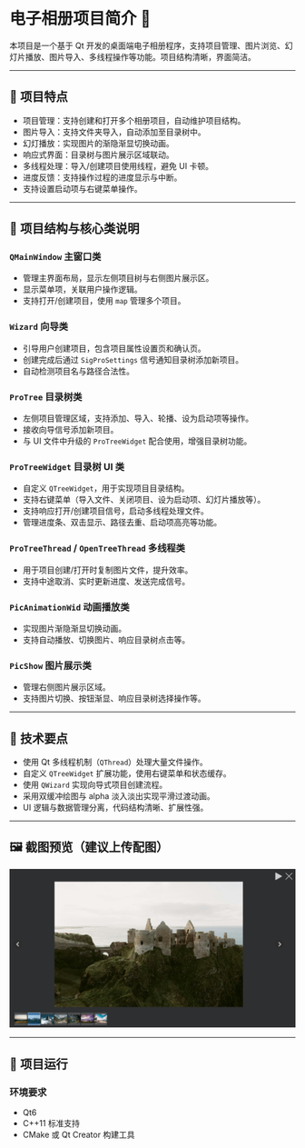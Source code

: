 # 电子相册项目简介 📸

本项目是一个基于 Qt 开发的桌面端电子相册程序，支持项目管理、图片浏览、幻灯片播放、图片导入、多线程操作等功能。项目结构清晰，界面简洁。

---

## 🌟 项目特点

- 项目管理：支持创建和打开多个相册项目，自动维护项目结构。
- 图片导入：支持文件夹导入，自动添加至目录树中。
- 幻灯播放：实现图片的渐隐渐显切换动画。
- 响应式界面：目录树与图片展示区域联动。
- 多线程处理：导入/创建项目使用线程，避免 UI 卡顿。
- 进度反馈：支持操作过程的进度显示与中断。
- 支持设置启动项与右键菜单操作。

---

## 📁 项目结构与核心类说明

### `QMainWindow` 主窗口类

- 管理主界面布局，显示左侧项目树与右侧图片展示区。
- 显示菜单项，关联用户操作逻辑。
- 支持打开/创建项目，使用 `map` 管理多个项目。

### `Wizard` 向导类

- 引导用户创建项目，包含项目属性设置页和确认页。
- 创建完成后通过 `SigProSettings` 信号通知目录树添加新项目。
- 自动检测项目名与路径合法性。

### `ProTree` 目录树类

- 左侧项目管理区域，支持添加、导入、轮播、设为启动项等操作。
- 接收向导信号添加新项目。
- 与 UI 文件中升级的 `ProTreeWidget` 配合使用，增强目录树功能。

### `ProTreeWidget` 目录树 UI 类

- 自定义 `QTreeWidget`，用于实现项目目录结构。
- 支持右键菜单（导入文件、关闭项目、设为启动项、幻灯片播放等）。
- 支持响应打开/创建项目信号，启动多线程处理文件。
- 管理进度条、双击显示、路径去重、启动项高亮等功能。

### `ProTreeThread` / `OpenTreeThread` 多线程类

- 用于项目创建/打开时复制图片文件，提升效率。
- 支持中途取消、实时更新进度、发送完成信号。

### `PicAnimationWid` 动画播放类

- 实现图片渐隐渐显切换动画。
- 支持自动播放、切换图片、响应目录树点击等。

### `PicShow` 图片展示类

- 管理右侧图片展示区域。
- 支持图片切换、按钮渐显、响应目录树选择操作等。

---

## 🧠 技术要点

- 使用 Qt 多线程机制（`QThread`）处理大量文件操作。
- 自定义 `QTreeWidget` 扩展功能，使用右键菜单和状态缓存。
- 使用 `QWizard` 实现向导式项目创建流程。
- 采用双缓冲绘图与 alpha 淡入淡出实现平滑过渡动画。
- UI 逻辑与数据管理分离，代码结构清晰、扩展性强。

---

## 🖼️ 截图预览（建议上传配图）

![初始界面](https://github.com/KKKK1723/Electronic-photo-album/blob/main/photo/761f5105b35e0e9ddb45b08c8f94e78.png)

---

## 🚀 项目运行

### 环境要求

- Qt6
- C++11 标准支持
- CMake 或 Qt Creator 构建工具


